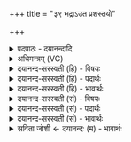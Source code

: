 +++
title = "३९ भद्राऽउत प्रशस्तयो"

+++
<details><summary>पदपाठः - दयानन्दादि</summary>

भ॒द्राः। उ॒त। प्रश॑स्तय॒ इति॒ प्रऽश॑स्तयः। भ॒द्रम्। मनः॑। कृ॒णु॒ष्व॒। वृ॒त्र॒तूर्य्य॒ इति॑ वृत्र॒ऽतूर्य्ये॑। येन॑। स॒मत्स्विति॑ स॒मत्ऽसु॑। सा॒सहः॑। स॒सह॒ इति॑ स॒सहः॑। ३९।
</details>

<details><summary>अधिमन्त्रम् (VC)</summary>

- अग्निर्देवता
- परमेष्ठी ऋषिः
- निचृदुष्णिक्
- ऋषभः
</details>

<details><summary>दयानन्द-सरस्वती (हि) - विषयः</summary>

फिर वह विद्वान् कैसा हो, यह विषय अगले मन्त्र में कहा है ॥
</details>

<details><summary>दयानन्द-सरस्वती (हि) - पदार्थः</summary>

पदार्थान्वयभाषाः -  हे (सुभग) शोभन सम्पत्तिवाले पुरुष ! आप (येन) जिस से हमारे (वृत्रतूर्य्ये) युद्ध में (भद्रम्) कल्याणकारी (मनः) विचारशक्तियुक्त चित्त (उत) और (भद्राः) कल्याण करने हारी (प्रशस्तयः) प्रशंसा के योग्य प्रजा और जिस से (समत्सु) संग्रामों में (सासहः) अत्यन्त सहनशील वीर पुरुष हों, वैसा कर्म (कृणुष्व) कीजिये ॥३९ ॥
</details>

<details><summary>दयानन्द-सरस्वती (हि) - भावार्थः</summary>

भावार्थभाषाः -  यहाँ (सुभग, नः) इन दो पदों की अनुवृत्ति पूर्व मन्त्र से आती है। विद्वान् राजा को चाहिये कि ऐसे कर्म का अनुष्ठान करे, जिस से प्रजा और सेना उत्तम हों ॥३९ ॥
</details>

<details><summary>दयानन्द-सरस्वती (सं) - विषयः</summary>

पुनः स विद्वान् कीदृश इत्याह ॥
</details>

<details><summary>दयानन्द-सरस्वती (सं) - पदार्थः</summary>

पदार्थान्वयभाषाः -  हे सुभग ! त्वं येन नोऽस्माकं वृत्रतूर्य्ये भद्रं मन उतापि भद्राः प्रशस्तयो येन च समत्सु सासहः स्यात् तत्कृणुष्व ॥३९ ॥
</details>

<details><summary>दयानन्द-सरस्वती (सं) - भावार्थः</summary>

भावार्थभाषाः -  अत्र (सुभग) (नः) इति पदद्वयं पूर्वमन्त्रादनुवर्त्तते। विदुषा राज्ञा तत्कर्मानुष्ठेयं येन प्रजाः सेनाश्चोत्तमाः स्युः ॥३९ ॥
</details>

<details><summary>सविता जोशी ← दयानन्दः (म) - भावार्थः</summary>

भावार्थभाषाः -  यापूर्वीच्या मंत्रातील (सुभग नः) या दोन पदांची अनुवृत्ती पूर्वीच्या मंत्रातून येथे झालेली आहे. विद्वान राजाने अशा प्रकारचे कर्म करावे की, ज्यामुळे प्रजा व सेना उत्तम बनेल.
</details>